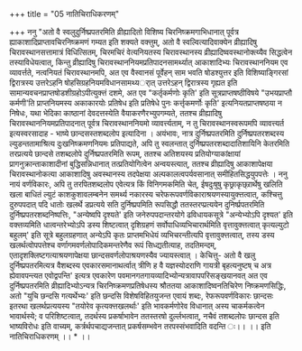 +++
title = "05 नातिचिराधिकरणम्"

+++
ननु "अतो वै स्वलुदुर्निष्प्रपतरमिति व्रीह्यादितो विशिष्य चिरनिष्क्रमगाभिधानात् पूर्वत्र ह्याकाशादिप्राप्तावचिरनिष्क्रमणं गम्यत इति शक्यते वक्त्तुम्, अतो वै स्वल्वित्यादिवाक्येन व्रीह्यादिषु चिरावस्थानसत्तामात्रं विधित्सितम्, चिरमचिरं वेत्यनियतस्य चिरावस्थानस्य व्रीह्यादिष्ववस्थानोक्त्य्यैव सिद्धत्वेन तस्याविधेयत्वात्, किन्तु व्रीह्यादिषु चिरावस्थाननियमप्रतिपादनसामर्थ्यात् आकाशादिभ्यः चिरावस्थाननियम एव व्यावर्त्तते, नत्वनियतं चिरावस्थानमपि, अत एव वैस्वानसं पूर्वेहन् साम भवति षोडश्युत्तर इति विशिष्याङ्गिरसां द्विरात्रस्य उत्तरेऽहनि षोहसिग्रहनियमविधानसामथ्यर्ात् उत्तरेऽहन् द्विरात्रस्य गृह्यत इति सामान्यवचनप्राप्तषोडशीग्रहोऽपीत्युक्त्तं दशमे, अत एव "कर्तृकर्मणोः कृति' इति सूत्रप्राप्तषष्ठीविषये "उभयप्राप्तौ कर्मणी'ति प्राप्तनियमस्य अकाकारयोः प्रतिषेध इति प्रतिषेधे पुनः कर्त्तृकमर्णोः कृति' इत्यनियतप्राप्तषष्ठया न निषेधः, यथा भेदिका काष्ठानां देवदत्तस्येति वैयाकरणैरभ्युपगम्यते, ततश्च व्रीह्यादिषु चिरावस्थाननियमप्रतिपादनात् पूर्वत्र चिरावस्थाननियमो व्यावर्त्त्यताम्, न तु चिरावस्थानस्वरूपमपि व्यावत्त्यर्त इत्यस्वरसादाह - भाष्ये छान्दसस्तशब्दलोप इत्यादिना । अयंभावः, नात्र दुर्निष्प्रपतरमिति दुर्निष्प्रपतरशब्दस्य ल्युडन्ततामाश्रित्य दुःखनिष्क्रमणनियमः प्रतिपाद्यते, अपि तु स्वलन्तात् दुर्निष्प्रपतरशब्दादातिशायिनि केतरमिति तरप्रत्यये छान्दसे तशब्दलोपे दुर्निष्प्रपतरमिति रूपम्, ततश्च अतिशयस्य प्रतियोग्याकांक्षायां प्रागनुक्रान्ताकाशादीनां बुद्धिसन्निधानात् तत्प्रतियोगित्वेन अन्वयस्त्यात्, ततश्च व्रीह्यादिषु आकाशापेक्षया चिरावस्थानोकत्या आकाशादिषु अवस्थानस्य तदपेक्षया अल्पकालत्वपर्यवसानात् समीहितसिद्धयुपपत्तेः । ननु नायं वर्णविकारः, अपि तु तरपितशब्दलोप एवेत्यत्र किं विनिगमकमिति चेत्, ईषदुःषुषु कृछ्राकृछ्र्रार्थेषु खलिति खला बाधितं ल्युटं काशकुशावलम्बनेन समर्थ्य नकारस्य चरेफरूपवर्णविकाराश्रयणस्यायुक्त्तत्वात्, कश्चित्तु दुरुपपदात् पदि धातोः खलर्थे डप्रत्यये सति दुर्निष्प्रपमिति रूपसिद्धौ ततस्तरप्प्रत्ययेन दुनिर्ष्प्रपतरमिति दुर्निष्प्रपतरशब्दनिष्पत्तिः, "अन्येष्वपि दृश्यते' इति जनेरुपपदान्तरयोगे ढविधायकसूत्रे "अन्येभ्योऽपि दृश्यत' इति वक्त्तव्यमिति धात्वन्तरेभ्योऽपि डस्य शिष्टत्वात् दृशिग्रहणं सर्वोपाधिव्यभिचारार्थमिति वृत्तावुक्त्तत्वात् कृत्यल्युटो बहुलम्' इति सूत्रे बहुलग्रहणात् अन्येऽपि कृतः प्राप्तमभिधेयं व्यभिचरन्तीत्यपि वृत्तावुक्त्तत्वात्, तस्य डस्य खलर्थत्वोपपत्तेश्च वर्णागमवर्णलोपादिकमन्तरेणैव रूपं सिध्द्यतीत्याह, तदतिमन्दम्, एतादृशक्लिष्टगत्याश्रयणापेक्षया छान्दसवर्णलोपाश्रयणस्यैव ज्यायस्त्वात् । केचित्तु- अतो वै खलु दुर्निष्प्रपतरमित्यत्र वैशब्दस्य एवकारसमानाथर्त्वात् त्रीणि ह वै यज्ञस्योदराणि गायत्री बृहत्यनुष्टष् च अत्र ह्येवावपन्त्यत एवोद्वपन्ति' इत्यत्र एवकारेण पवमानगतगायव्यादिभ्योन्यत्रावापपरिसङ्खयानवत् अत एव दुर्निष्प्रपतरमिति व्रीह्यादिभ्योऽन्यत्र चिरनिष्क्रमणप्रतिषेधस्य श्रौततया आकाशादिष्वनतिचिरेण निष्क्रमणसिद्धिः, अतो "युचि छन्दसि गत्यर्थेभ्यः' इति छन्दसि विशेषविहितयुजन्त एवायं शब्दः, रेफरूपवर्णविकारः छान्दसः इतरथा खलर्थप्रत्ययस्य "तयोरेव कृत्यक्त्तखलर्थाः' इति भावकर्मणोरेव विधानात् अस्य चाकर्मकत्वेन भावार्थस्ये; व परिशिष्टत्वात्, तदर्थस्य प्रकर्षाभावेन ततस्तरषो दुर्ल्लभत्वात्, नचैवं तशब्दलोपः छान्दस इति भाष्यविरोधः इति वाच्यम्, कर्त्रर्थपचाद्यजन्तात् प्रकर्षसम्भवेन तरपस्संभवादिति वदन्ति ः।। ।। इति नातिचिराधिकरणम् ।। * ।।